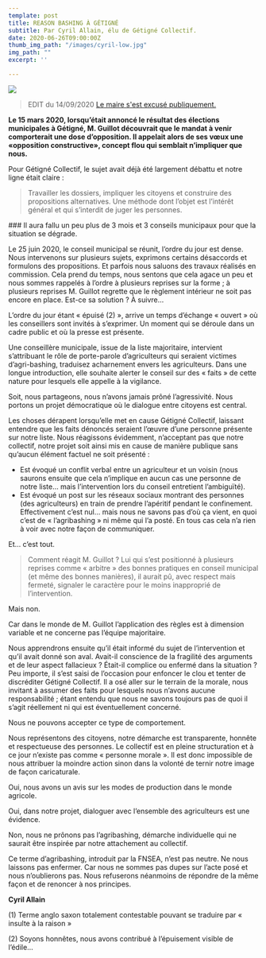 ```yaml
---
template: post
title: REASON BASHING À GÉTIGNÉ
subtitle: Par Cyril Allain, élu de Gétigné Collectif.
date: 2020-06-26T09:00:00Z
thumb_img_path: "/images/cyril-low.jpg"
img_path: ""
excerpt: ''

---
```


![](/images/cyril-low.jpg)

> EDIT du 14/09/2020
[Le maire s'est excusé publiquement.](/posts/ouest-france-a-getigne-l-opposition-municipale-lavee-des-accusations-d-agribashing/)

**Le 15 mars 2020, lorsqu’était annoncé le résultat des élections municipales à Gétigné, M. Guillot découvrait que le mandat à venir comporterait une dose d’opposition. Il appelait alors de ses vœux une «opposition constructive», concept flou qui semblait n’impliquer que nous.**

Pour Gétigné Collectif, le sujet avait déjà été largement débattu et notre ligne était claire :

> Travailler les dossiers, impliquer les citoyens et construire des propositions alternatives. Une méthode dont l’objet est l’intérêt général et qui s’interdit de juger les personnes.

### Il aura fallu un peu plus de 3 mois et 3 conseils municipaux pour que la situation se dégrade.

Le 25 juin 2020, le conseil municipal se réunit, l’ordre du jour est dense. Nous intervenons sur plusieurs sujets, exprimons certains désaccords et formulons des propositions. Et parfois nous saluons des travaux réalisés en commission. Cela prend du temps, nous sentons que cela agace un peu et nous sommes rappelés à l’ordre à plusieurs reprises sur la forme ; à plusieurs reprises M. Guillot regrette que le règlement intérieur ne soit pas encore en place. Est-ce sa solution ? À suivre…

L’ordre du jour étant « épuisé (2) », arrive un temps d’échange « ouvert » où les conseillers sont invités à s’exprimer. Un moment qui se déroule dans un cadre public et où la presse est présente.

Une conseillère municipale, issue de la liste majoritaire, intervient s’attribuant le rôle de porte-parole d’agriculteurs qui seraient victimes d’agri-bashing, traduisez acharnement envers les agriculteurs. Dans une longue introduction, elle souhaite alerter le conseil sur des « faits » de cette nature pour lesquels elle appelle à la vigilance.

Soit, nous partageons, nous n’avons jamais prôné l’agressivité. Nous portons un projet démocratique où le dialogue entre citoyens est central.

Les choses dérapent lorsqu’elle met en cause Gétigné Collectif, laissant entendre que les faits dénoncés seraient l’œuvre d’une personne présente sur notre liste. Nous réagissons évidemment, n’acceptant pas que notre collectif, notre projet soit ainsi mis en cause de manière publique sans qu’aucun élément factuel ne soit présenté :

- Est évoqué un conflit verbal entre un agriculteur et un voisin (nous saurons ensuite que cela n’implique en aucun cas une personne de notre liste… mais l’intervention lors du conseil entretient l’ambiguïté).
- Est évoqué un post sur les réseaux sociaux montrant des personnes (des agriculteurs) en train de prendre l’apéritif pendant le confinement. Effectivement c’est nul… mais nous ne savons pas d’où ça vient, en quoi c’est de « l’agribashing » ni même qui l’a posté. En tous cas cela n’a rien à voir avec notre façon de communiquer.

Et… c’est tout.


> Comment réagit M. Guillot ? Lui qui s’est positionné à plusieurs reprises comme « arbitre » des bonnes pratiques en conseil municipal (et même des bonnes manières), il aurait pû, avec respect mais fermeté, signaler le caractère pour le moins inapproprié de l’intervention.

Mais non.

Car dans le monde de M. Guillot l’application des règles est à dimension variable et ne concerne pas l’équipe majoritaire.

Nous apprendrons ensuite qu’il était informé du sujet de l’intervention et qu’il avait donné son aval. Avait-il conscience de la fragilité des arguments et de leur aspect fallacieux ? Était-il complice ou enfermé dans la situation ? Peu importe, il s’est saisi de l’occasion pour enfoncer le clou et tenter de discréditer Gétigné Collectif. Il a osé aller sur le terrain de la morale, nous invitant à assumer des faits pour lesquels nous n’avons aucune responsabilité ; étant entendu que nous ne savons toujours pas de quoi il s’agit réellement ni qui est éventuellement concerné.

Nous ne pouvons accepter ce type de comportement.

Nous représentons des citoyens, notre démarche est transparente, honnête et respectueuse des personnes. Le collectif est en pleine structuration et à ce jour n’existe pas comme « personne morale ». Il est donc impossible de nous attribuer la moindre action sinon dans la volonté de ternir notre image de façon caricaturale.

Oui, nous avons un avis sur les modes de production dans le monde agricole.

Oui, dans notre projet, dialoguer avec l’ensemble des agriculteurs est une évidence.

Non, nous ne prônons pas l’agribashing, démarche individuelle qui ne saurait être inspirée par notre attachement au collectif.

Ce terme d’agribashing, introduit par la FNSEA, n’est pas neutre. Ne nous laissons pas enfermer. Car nous ne sommes pas dupes sur l’acte posé et nous n’oublierons pas. Nous refuserons néanmoins de répondre de la même façon et de renoncer à nos principes.

**Cyril Allain**

(1) Terme anglo saxon totalement contestable pouvant se traduire par « insulte à la raison »

(2) Soyons honnêtes, nous avons contribué à l’épuisement visible de l’édile…